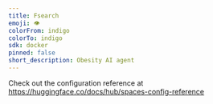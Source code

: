 ```yaml
---
title: Fsearch
emoji: 👁
colorFrom: indigo
colorTo: indigo
sdk: docker
pinned: false
short_description: Obesity AI agent
---
```


Check out the configuration reference at https://huggingface.co/docs/hub/spaces-config-reference
